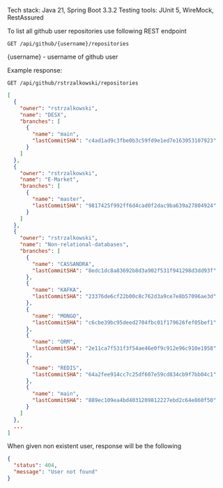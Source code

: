 Tech stack: Java 21, Spring Boot 3.3.2
Testing tools: JUnit 5, WireMock, RestAssured

To list all github user repositories use following REST endpoint

`GET /api/github/{username}/repositories`

{username} - username of github user

Example response:

`GET /api/github/rstrzalkowski/repositories`

```json
[
  {
    "owner": "rstrzalkowski",
    "name": "DESX",
    "branches": [
      {
        "name": "main",
        "lastCommitSHA": "c4ad1ad9c3fbe0b3c59fd9e1ed7e163953107923"
      }
    ]
  },
  {
    "owner": "rstrzalkowski",
    "name": "E-Market",
    "branches": [
      {
        "name": "master",
        "lastCommitSHA": "9817425f992ff6d4cad0f2dac9ba639a27804924"
      }
    ]
  },
  {
    "owner": "rstrzalkowski",
    "name": "Non-relational-databases",
    "branches": [
      {
        "name": "CASSANDRA",
        "lastCommitSHA": "8edc1dc8a83692b8d3a902f531f941298d3dd93f"
      },
      {
        "name": "KAFKA",
        "lastCommitSHA": "23376de6cf22b00c8c762d3a9ce7e8b57096ae3d"
      },
      {
        "name": "MONGO",
        "lastCommitSHA": "c6cbe39bc95deed2704fbc01f179626fef05bef1"
      },
      {
        "name": "ORM",
        "lastCommitSHA": "2e11ca7f531f3f54ae46e0f9c912e96c910e1958"
      },
      {
        "name": "REDIS",
        "lastCommitSHA": "64a2fee914cc7c25df607e59cd834cb9f7bb04c1"
      },
      {
        "name": "main",
        "lastCommitSHA": "889ec109ea4bd4031209812227ebd2c64e860f50"
      }
    ]
  },
  ...
]
```

When given non existent user, response will be the following

```json
{
  "status": 404,
  "message": "User not found"
}
```

